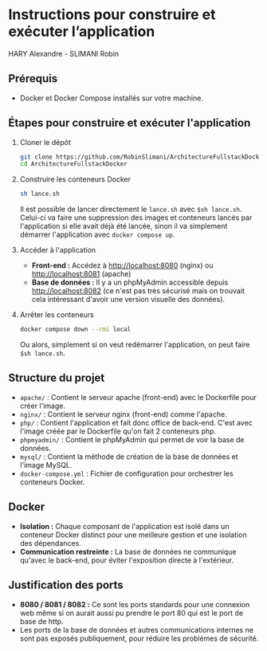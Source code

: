 # Instructions pour construire et exécuter l’application

HARY Alexandre - SLIMANI Robin

## Prérequis

- Docker et Docker Compose installés sur votre machine.

## Étapes pour construire et exécuter l'application

1. Cloner le dépôt
    ```bash
    git clone https://github.com/RobinSlimani/ArchitectureFullstackDocker.git
    cd ArchitectureFullstackDocker
    ```

2. Construire les conteneurs Docker
    ```bash
    sh lance.sh
    ```
    Il est possible de lancer directement le `lance.sh` avec `$sh lance.sh`. Celui-ci va faire une suppression des images et conteneurs lancés par l'application si elle avait déjà été lancée, sinon il va simplement démarrer l'application avec `docker compose up`.

3. Accéder à l'application
    - **Front-end :** Accédez à [http://localhost:8080](http://localhost:8080) (nginx) ou [http://localhost:8081](http://localhost:8081) (apache)
    - **Base de données :** Il y a un phpMyAdmin accessible depuis [http://localhost:8082](http://localhost:8082) (ce n'est pas très sécurisé mais on trouvait cela intéressant d'avoir une version visuelle des données).

4. Arrêter les conteneurs
    ```bash
    docker compose down --rmi local
    ```
    Ou alors, simplement si on veut redémarrer l'application, on peut faire `$sh lance.sh`.

## Structure du projet

- `apache/` : Contient le serveur apache (front-end) avec le Dockerfile pour créer l'image.
- `nginx/` : Contient le serveur nginx (front-end) comme l'apache.
- `php/` : Contient l'application et fait donc office de back-end. C'est avec l'image créée par le Dockerfile qu'on fait 2 conteneurs php.
- `phpmyadmin/` : Contient le phpMyAdmin qui permet de voir la base de données.
- `mysql/` : Contient la méthode de création de la base de données et l'image MySQL.
- `docker-compose.yml` : Fichier de configuration pour orchestrer les conteneurs Docker.

## Docker

- **Isolation :** Chaque composant de l'application est isolé dans un conteneur Docker distinct pour une meilleure gestion et une isolation des dépendances.
- **Communication restreinte :** La base de données ne communique qu'avec le back-end, pour éviter l'exposition directe à l'extérieur.

## Justification des ports

- **8080 / 8081 / 8082 :** Ce sont les ports standards pour une connexion web même si on aurait aussi pu prendre le port 80 qui est le port de base de http.
- Les ports de la base de données et autres communications internes ne sont pas exposés publiquement, pour réduire les problèmes de sécurité.

